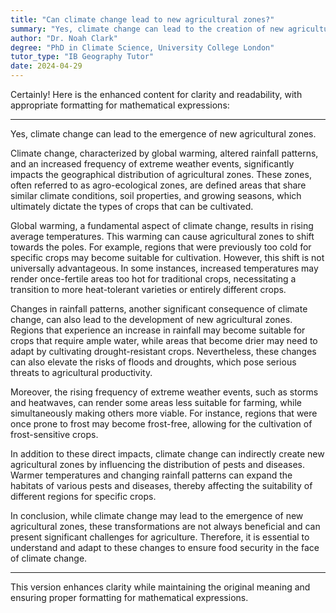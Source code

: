 ```yaml
---
title: "Can climate change lead to new agricultural zones?"
summary: "Yes, climate change can lead to the creation of new agricultural zones."
author: "Dr. Noah Clark"
degree: "PhD in Climate Science, University College London"
tutor_type: "IB Geography Tutor"
date: 2024-04-29
---
```


Certainly! Here is the enhanced content for clarity and readability, with appropriate formatting for mathematical expressions:

---

Yes, climate change can lead to the emergence of new agricultural zones.

Climate change, characterized by global warming, altered rainfall patterns, and an increased frequency of extreme weather events, significantly impacts the geographical distribution of agricultural zones. These zones, often referred to as agro-ecological zones, are defined areas that share similar climate conditions, soil properties, and growing seasons, which ultimately dictate the types of crops that can be cultivated.

Global warming, a fundamental aspect of climate change, results in rising average temperatures. This warming can cause agricultural zones to shift towards the poles. For example, regions that were previously too cold for specific crops may become suitable for cultivation. However, this shift is not universally advantageous. In some instances, increased temperatures may render once-fertile areas too hot for traditional crops, necessitating a transition to more heat-tolerant varieties or entirely different crops.

Changes in rainfall patterns, another significant consequence of climate change, can also lead to the development of new agricultural zones. Regions that experience an increase in rainfall may become suitable for crops that require ample water, while areas that become drier may need to adapt by cultivating drought-resistant crops. Nevertheless, these changes can also elevate the risks of floods and droughts, which pose serious threats to agricultural productivity.

Moreover, the rising frequency of extreme weather events, such as storms and heatwaves, can render some areas less suitable for farming, while simultaneously making others more viable. For instance, regions that were once prone to frost may become frost-free, allowing for the cultivation of frost-sensitive crops.

In addition to these direct impacts, climate change can indirectly create new agricultural zones by influencing the distribution of pests and diseases. Warmer temperatures and changing rainfall patterns can expand the habitats of various pests and diseases, thereby affecting the suitability of different regions for specific crops.

In conclusion, while climate change may lead to the emergence of new agricultural zones, these transformations are not always beneficial and can present significant challenges for agriculture. Therefore, it is essential to understand and adapt to these changes to ensure food security in the face of climate change.

--- 

This version enhances clarity while maintaining the original meaning and ensuring proper formatting for mathematical expressions.
    